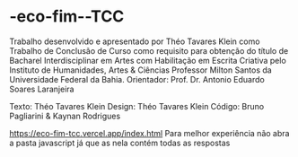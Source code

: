 # -eco-fim--TCC
Trabalho desenvolvido e apresentado por Théo Tavares Klein como Trabalho de Conclusão de Curso como requisito para obtenção do título de Bacharel Interdisciplinar em Artes com Habilitação em Escrita Criativa pelo Instituto de Humanidades, Artes & Ciências Professor Milton Santos da Universidade Federal da Bahia. Orientador: Prof. Dr. Antonio Eduardo Soares Laranjeira

Texto: Théo Tavares Klein 
Design: Théo Tavares Klein 
Código: Bruno Pagliarini & Kaynan Rodrigues


https://eco-fim-tcc.vercel.app/index.html
Para melhor experiência não abra a pasta javascript já que as nela contém todas as respostas

